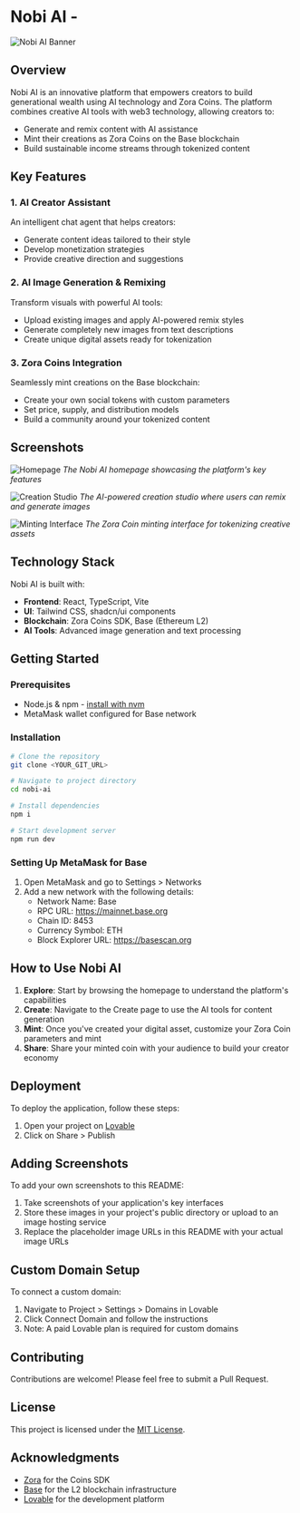 
# Nobi AI - 

![Nobi AI Banner](https://yourwebsite.com/path-to-banner-image.png)

## Overview

Nobi AI is an innovative platform that empowers creators to build generational wealth using AI technology and Zora Coins. The platform combines creative AI tools with web3 technology, allowing creators to:

- Generate and remix content with AI assistance
- Mint their creations as Zora Coins on the Base blockchain
- Build sustainable income streams through tokenized content

## Key Features

### 1. AI Creator Assistant

An intelligent chat agent that helps creators:
- Generate content ideas tailored to their style
- Develop monetization strategies
- Provide creative direction and suggestions

### 2. AI Image Generation & Remixing

Transform visuals with powerful AI tools:
- Upload existing images and apply AI-powered remix styles
- Generate completely new images from text descriptions
- Create unique digital assets ready for tokenization

### 3. Zora Coins Integration

Seamlessly mint creations on the Base blockchain:
- Create your own social tokens with custom parameters
- Set price, supply, and distribution models
- Build a community around your tokenized content

## Screenshots

![Homepage](https://yourwebsite.com/path-to-homepage-screenshot.png)
*The Nobi AI homepage showcasing the platform's key features*

![Creation Studio](https://yourwebsite.com/path-to-creation-studio-screenshot.png)
*The AI-powered creation studio where users can remix and generate images*

![Minting Interface](https://yourwebsite.com/path-to-minting-screenshot.png)
*The Zora Coin minting interface for tokenizing creative assets*

## Technology Stack

Nobi AI is built with:

- **Frontend**: React, TypeScript, Vite
- **UI**: Tailwind CSS, shadcn/ui components
- **Blockchain**: Zora Coins SDK, Base (Ethereum L2)
- **AI Tools**: Advanced image generation and text processing

## Getting Started

### Prerequisites

- Node.js & npm - [install with nvm](https://github.com/nvm-sh/nvm#installing-and-updating)
- MetaMask wallet configured for Base network

### Installation

```sh
# Clone the repository
git clone <YOUR_GIT_URL>

# Navigate to project directory
cd nobi-ai

# Install dependencies
npm i

# Start development server
npm run dev
```

### Setting Up MetaMask for Base

1. Open MetaMask and go to Settings > Networks
2. Add a new network with the following details:
   - Network Name: Base
   - RPC URL: https://mainnet.base.org
   - Chain ID: 8453
   - Currency Symbol: ETH
   - Block Explorer URL: https://basescan.org

## How to Use Nobi AI

1. **Explore**: Start by browsing the homepage to understand the platform's capabilities
2. **Create**: Navigate to the Create page to use the AI tools for content generation
3. **Mint**: Once you've created your digital asset, customize your Zora Coin parameters and mint
4. **Share**: Share your minted coin with your audience to build your creator economy

## Deployment

To deploy the application, follow these steps:

1. Open your project on [Lovable](https://lovable.dev/projects/5d2c1f79-abdc-4fe2-9760-79bce417f254)
2. Click on Share > Publish

## Adding Screenshots

To add your own screenshots to this README:

1. Take screenshots of your application's key interfaces
2. Store these images in your project's public directory or upload to an image hosting service
3. Replace the placeholder image URLs in this README with your actual image URLs

## Custom Domain Setup

To connect a custom domain:

1. Navigate to Project > Settings > Domains in Lovable
2. Click Connect Domain and follow the instructions
3. Note: A paid Lovable plan is required for custom domains

## Contributing

Contributions are welcome! Please feel free to submit a Pull Request.

## License

This project is licensed under the [MIT License](LICENSE).

## Acknowledgments

- [Zora](https://zora.co/) for the Coins SDK
- [Base](https://base.org/) for the L2 blockchain infrastructure
- [Lovable](https://lovable.dev/) for the development platform
